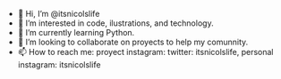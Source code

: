 - 👋 Hi, I’m @itsnicolslife
- 👀 I’m interested in code, ilustrations, and technology.
- 🌱 I’m currently learning Python.
- 💞️ I’m looking to collaborate on proyects to help my comunnity.
- 📫 How to reach me: proyect instagram: twitter: itsnicolslife, personal instagram: itsnicolslife 

<!---
itsnicolslife/itsnicolslife is a ✨ special ✨ repository because its `README.md` (this file) appears on your GitHub profile.
You can click the Preview link to take a look at your changes.
---> 
